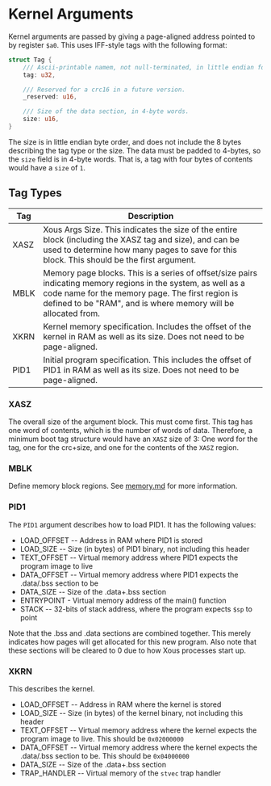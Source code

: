 # Kernel Arguments

Kernel arguments are passed by giving a page-aligned address pointed to by
register `$a0`.  This uses IFF-style tags with the following format:

```rust
struct Tag {
    /// Ascii-printable namem, not null-terminated, in little endian format.
    tag: u32,

    /// Reserved for a crc16 in a future version.
    _reserved: u16,

    /// Size of the data section, in 4-byte words.
    size: u16,
}
```

The size is in little endian byte order, and does not include the 8 bytes describing the tag type or the size.  The data must be padded to 4-bytes,
so the `size` field is in 4-byte words.  That is, a tag with four bytes of
contents would have a `size` of `1`.

## Tag Types

| Tag | Description
| ---- | ------------
| XASZ | Xous Args Size.  This indicates the size of the entire block (including the XASZ tag and size), and can be used to determine how many pages to save for this block.  This should be the first argument.
| MBLK | Memory page blocks.  This is a series of offset/size pairs indicating memory regions in the system, as well as a code name for the memory page.  The first region is defined to be "RAM", and is where memory will be allocated from.
| XKRN | Kernel memory specification.  Includes the offset of the kernel in RAM as well as its size.  Does not need to be page-aligned.
| PID1 | Initial program specification.  This includes the offset of PID1 in RAM as well as its size.  Does not need to be page-aligned.

### XASZ

The overall size of the argument block.  This must come first.  This tag
has one word of contents, which is the number of words of data.  Therefore,
a minimum boot tag structure would have an `XASZ` size of 3: One word for the
tag, one for the crc+size, and one for the contents of the `XASZ` region.

### MBLK

Define memory block regions.  See [memory.md](memory.md) for more information.

### PID1

The `PID1` argument describes how to load PID1.  It has the following values:

* LOAD_OFFSET -- Address in RAM where PID1 is stored
* LOAD_SIZE -- Size (in bytes) of PID1 binary, not including this header
* TEXT_OFFSET -- Virtual memory address where PID1 expects the program image to live
* DATA_OFFSET -- Virtual memory address where PID1 expects the .data/.bss section to be
* DATA_SIZE -- Size of the .data+.bss section
* ENTRYPOINT - Virtual memory address of the main() function
* STACK -- 32-bits of stack address, where the program expects `$sp` to point

Note that the .bss and .data sections are combined together.  This merely indicates how pages will get allocated for this new program.  Also note that these sections will be cleared to 0 due to how Xous processes start up.

### XKRN

This describes the kernel.

* LOAD_OFFSET -- Address in RAM where the kernel is stored
* LOAD_SIZE -- Size (in bytes) of the kernel binary, not including this header
* TEXT_OFFSET -- Virtual memory address where the kernel expects the program image to live.  This should be `0x02000000`
* DATA_OFFSET -- Virtual memory address where the kernel expects the .data/.bss section to be.  This should be `0x04000000`
* DATA_SIZE -- Size of the .data+.bss section
* TRAP_HANDLER -- Virtual memory of the `stvec` trap handler
